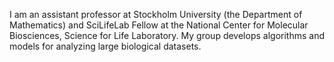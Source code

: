 
<!--
**ksahlin/ksahlin** is a ✨ _special_ ✨ repository because its `README.md` (this file) appears on your GitHub profile.

Here are some ideas to get you started:
-->

I am an assistant professor at Stockholm University (the Department of Mathematics) and SciLifeLab Fellow at the National Center for Molecular Biosciences, Science for Life Laboratory. My group develops algorithms and models for analyzing large biological datasets.

